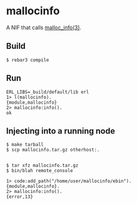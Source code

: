 # mallocinfo

A NIF that calls [malloc_info(3)](http://man7.org/linux/man-pages/man3/malloc_info.3.html).

## Build

    $ rebar3 compile

## Run

    ERL_LIBS=_build/default/lib erl
    1> l(mallocinfo).
    {module,mallocinfo}
    2> mallocinfo:info().
    ok

## Injecting into a running node

    $ make tarball
    $ scp mallocinfo.tar.gz otherhost:.


    $ tar xfz mallocinfo.tar.gz
    $ bin/blah remote_console

    1> code:add_path("/home/user/mallocinfo/ebin").
    {module,mallocinfo}.
    2> mallocinfo:info().
    {error,13}
